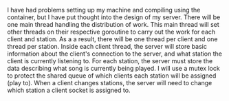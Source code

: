 I have had problems setting up my machine and compiling using the container, but I have put thought into the design of my server. There will be one main thread handling the distribution of work. This main thread will set other threads on their respective goroutine to carry out the work for each client and station. As a a result, there will be one thread per client and one thread per station. Inside each client thread, the server will store basic information about the client's connection to the server, and what station the client is currently listening to. For each station, the server must store the data describing what song is currently being played. I will use a mutex lock to protect the shared queue of which clients each station will be assigned (play to). When a client changes stations, the server will need to change which station a client socket is assigned to.